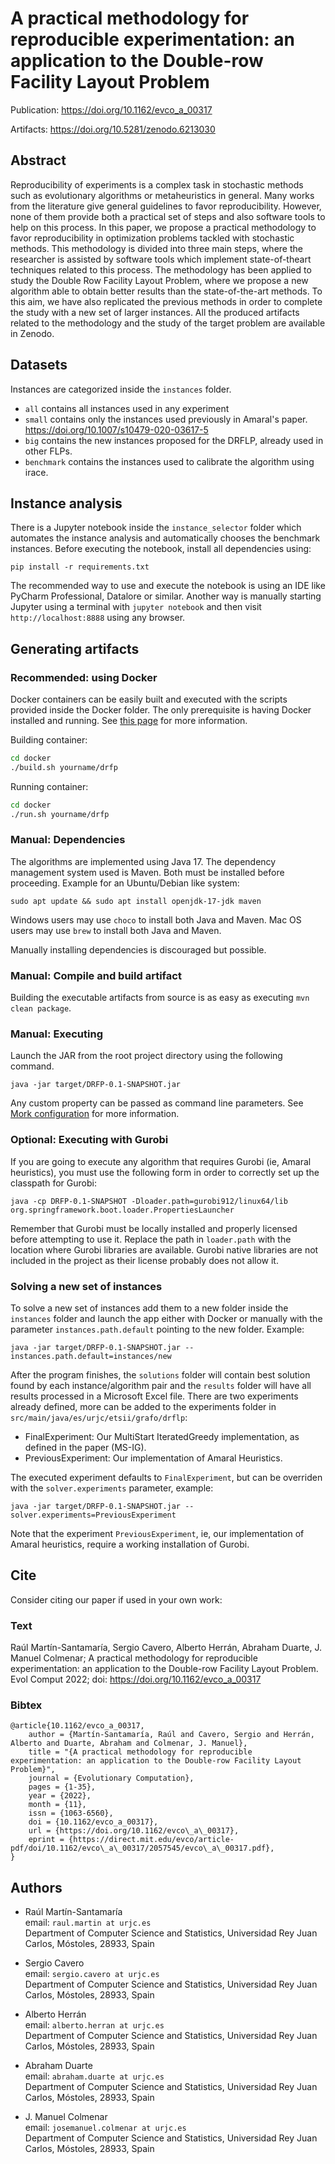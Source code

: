 # A practical methodology for reproducible experimentation: an application to the Double-row Facility Layout Problem

Publication: https://doi.org/10.1162/evco_a_00317

Artifacts: https://doi.org/10.5281/zenodo.6213030

## Abstract
Reproducibility of experiments is a complex task in stochastic methods such as evolutionary algorithms or metaheuristics in general. Many works from the literature give general guidelines to favor reproducibility. However, none of them provide both a practical set of steps and also software tools to help on this process. In this paper, we propose a practical methodology to favor reproducibility in optimization problems tackled with stochastic methods. This methodology is divided into three main steps, where the researcher is assisted by software tools which implement state-of-theart techniques related to this process. The methodology has been applied to study the Double Row Facility Layout Problem, where we propose a new algorithm able to obtain better results than the state-of-the-art methods. To this aim, we have also replicated the previous methods in order to complete the study with a new set of larger instances. All the produced artifacts related to the methodology and the study of the target problem are available in Zenodo.

## Datasets

Instances are categorized inside the `instances` folder. 
- `all` contains all instances used in any experiment
- `small` contains only the instances used previously in Amaral's paper. https://doi.org/10.1007/s10479-020-03617-5
- `big` contains the new instances proposed for the DRFLP, already used in other FLPs.
- `benchmark` contains the instances used to calibrate the algorithm using irace.


## Instance analysis
There is a Jupyter notebook inside the `instance_selector` folder which automates the instance analysis
and automatically chooses the benchmark instances. Before executing the notebook,
install all dependencies using:
```
pip install -r requirements.txt
```

The recommended way to use and execute the notebook is using an IDE like PyCharm Professional, Datalore or similar.
Another way is manually starting Jupyter using a terminal with `jupyter notebook`
and then visit `http://localhost:8888` using any browser.

## Generating artifacts

### Recommended: using Docker
Docker containers can be easily built and executed with the scripts provided inside the Docker folder. 
The only prerequisite is having Docker installed and running. See [this page](https://docs.docker.com/engine/install/) for more information.

Building container:
```bash
cd docker
./build.sh yourname/drfp
```

Running container:
```bash
cd docker
./run.sh yourname/drfp
```

### Manual: Dependencies
The algorithms are implemented using Java 17. The dependency management system used is Maven. Both must be installed before proceeding.
Example for an Ubuntu/Debian like system:

```text
sudo apt update && sudo apt install openjdk-17-jdk maven
```

Windows users may use `choco` to install both Java and Maven.
Mac OS users may use `brew` to install both Java and Maven.

Manually installing dependencies is discouraged but possible.

### Manual: Compile and build artifact
Building the executable artifacts from source is as easy as executing `mvn clean package`.

### Manual: Executing
Launch the JAR from the root project directory using the following command.

```text
java -jar target/DRFP-0.1-SNAPSHOT.jar
```

Any custom property can be passed as command line parameters. See [Mork configuration](https://mork-optimization.readthedocs.io/en/latest/features/config/) for more information.

### Optional: Executing with Gurobi

If you are going to execute any algorithm that requires Gurobi (ie, Amaral heuristics), you must use the following form in order to correctly set up the classpath for Gurobi:
```text
java -cp DRFP-0.1-SNAPSHOT -Dloader.path=gurobi912/linux64/lib org.springframework.boot.loader.PropertiesLauncher
```
Remember that Gurobi must be locally installed and properly licensed before attempting to use it. Replace the path in `loader.path` with the location where Gurobi libraries are available.
Gurobi native libraries are not included in the project as their license probably does not allow it.

### Solving a new set of instances
To solve a new set of instances add them to a new folder inside the `instances` folder and launch the app either
with Docker or manually with the parameter `instances.path.default` pointing to the new folder. Example:

```
java -jar target/DRFP-0.1-SNAPSHOT.jar --instances.path.default=instances/new
```

After the program finishes, the `solutions` folder will contain best solution found by each instance/algorithm pair and the `results` folder will have all results processed in a Microsoft Excel file.
There are two experiments already defined, more can be added to the experiments folder in `src/main/java/es/urjc/etsii/grafo/drflp`:

- FinalExperiment: Our MultiStart IteratedGreedy implementation, as defined in the paper (MS-IG).
- PreviousExperiment: Our implementation of Amaral Heuristics.

The executed experiment defaults to `FinalExperiment`, but can be overriden with the `solver.experiments` parameter, example:

```
java -jar target/DRFP-0.1-SNAPSHOT.jar --solver.experiments=PreviousExperiment
```

Note that the experiment `PreviousExperiment`, ie, our implementation of Amaral heuristics, require a working installation of Gurobi.


## Cite

Consider citing our paper if used in your own work:

### Text
Raúl Martín-Santamaría, Sergio Cavero, Alberto Herrán, Abraham Duarte, J. Manuel Colmenar; A practical methodology for reproducible experimentation: an application to the Double-row Facility Layout Problem. Evol Comput 2022; doi: https://doi.org/10.1162/evco_a_00317

### Bibtex
```
@article{10.1162/evco_a_00317,
    author = {Martín-Santamaría, Raúl and Cavero, Sergio and Herrán, Alberto and Duarte, Abraham and Colmenar, J. Manuel},
    title = "{A practical methodology for reproducible experimentation: an application to the Double-row Facility Layout Problem}",
    journal = {Evolutionary Computation},
    pages = {1-35},
    year = {2022},
    month = {11},
    issn = {1063-6560},
    doi = {10.1162/evco_a_00317},
    url = {https://doi.org/10.1162/evco\_a\_00317},
    eprint = {https://direct.mit.edu/evco/article-pdf/doi/10.1162/evco\_a\_00317/2057545/evco\_a\_00317.pdf},
}
```

## Authors
- Raúl Martín-Santamaría<br/>
email: `raul.martin at urjc.es`<br/>
Department of Computer Science and Statistics, Universidad Rey Juan Carlos,
Móstoles, 28933, Spain

- Sergio Cavero<br/>
email: `sergio.cavero at urjc.es`<br/>
Department of Computer Science and Statistics, Universidad Rey Juan Carlos,
Móstoles, 28933, Spain

- Alberto Herrán<br/>
email: `alberto.herran at urjc.es`<br/>
Department of Computer Science and Statistics, Universidad Rey Juan Carlos,
Móstoles, 28933, Spain

- Abraham Duarte<br/>
email: `abraham.duarte at urjc.es`<br/>
Department of Computer Science and Statistics, Universidad Rey Juan Carlos,
Móstoles, 28933, Spain

- J. Manuel Colmenar <br/>
email: `josemanuel.colmenar at urjc.es`<br/>
Department of Computer Science and Statistics, Universidad Rey Juan Carlos,
Móstoles, 28933, Spain
